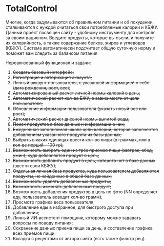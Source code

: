# TotalControl

Многие, когда задумываются об правильном питании и об похудении, сталкиваются с нуждой считаться свои потребляемые калории и КБЖУ. Данный проект посвящен сайту - удобному инструменту для контроля за своим рационом. Введите продукты, которые вы съели, и получите их калорийность, а также содержание белков, жиров и углеводов (КБЖУ). Система автоматически подсчитает общую суточную норму и поможет вам следить за балансом питания.

Нереализованный функционал и задачи:

1) ~~Создать базовый интерфейс;~~
2) ~~Регистрация и авторизация аккаунта;~~
3) ~~Личный аккаунт пользователя, с указанной информацией о себе (дата рождения, рост, вес);~~
4) ~~Автоматизированный расчет личной нормы калорий в день;~~
5) ~~Автоматический расчет кол-ва БЖУ, в зависимости от цели пользователя;~~
6) ~~Обновление информации пользователя (указать новый вес или рост);~~
7) ~~Автоматический расчет дневной нормы выпитой воды;~~
8) ~~Поиск продуктов в базе данных и информации о них;~~
9) ~~Ежедневная заполняемая шкала цели калорий, которая заполняется добавлением указанного продукта из базы данных;~~
10) ~~Выбрать в каких единицах ввести кол-во пищи (в граммах, или в кол-ве порций - 100 гр);~~
11) ~~Возможность выбрать один из трёх приемов пищи (завтрак, обед, ужин), куда добавляется продукт в цель;~~
12) ~~Возможность добавить продукт в цель, которого нет в базе данных (ввести свои КБЖУ);~~
13) ~~Отдельная личная база продуктов, куда пользователем добавляются продукты, не найденные в общей базе данных;~~
14) ~~Возможность удалять добавленные продукты;~~
15) ~~Возможность изменять добавленный продукт;~~
16) Возможность добавления продуктов в цель по фото (NN определяет еду, пользователь воводит кол-во грамм);
17) Просмотр графика веса пользователя;
18) Добавление еды в избранное, для быстрого доступа при добавлении;
19) Личный ИИ-ассистент помощник, которому можно задавать вопросы по поводу питания;
20) Сохранение данных приема пищи за день, и составление графика всех приемов пищи;
21) Вкладка с рецептами от автора сайта (есть также фильтр рец).

